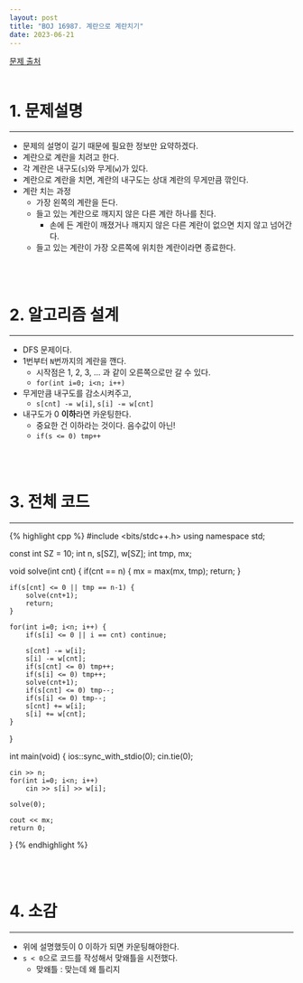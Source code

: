 ```yaml
---
layout: post
title: "BOJ 16987. 계란으로 계란치기"
date: 2023-06-21
---
```


[문제 출처](https://www.acmicpc.net/problem/16987) <br/><br/>

# 1. 문제설명
<hr>

- 문제의 설명이 길기 때문에 필요한 정보만 요약하겠다.
- 계란으로 계란을 치려고 한다.
- 각 계란은 내구도(`s`)와 무게(`w`)가 있다.
- 계란으로 계란을 치면, 계란의 내구도는 상대 계란의 무게만큼 깎인다.
- 계란 치는 과정
  - 가장 왼쪽의 계란을 든다.
  - 들고 있는 계란으로 깨지지 않은 다른 계란 하나를 친다.
    - 손에 든 계란이 깨졌거나 깨지지 않은 다른 계란이 없으면 치지 않고 넘어간다.
  - 들고 있는 계란이 가장 오른쪽에 위치한 계란이라면 종료한다.


<br/><br/>

# 2. 알고리즘 설계
<hr>

- DFS 문제이다.
- 1번부터 `N`번까지의 계란을 깬다.
  - 시작점은 1, 2, 3, ... 과 같이 오른쪽으로만 갈 수 있다.
  - `for(int i=0; i<n; i++)`
- 무게만큼 내구도를 감소시켜주고, 
  - `s[cnt] -= w[i]`, `s[i] -= w[cnt]`
- 내구도가 0 **이하**라면 카운팅한다.
  - 중요한 건 이하라는 것이다. 음수값이 아닌!
  - `if(s <= 0) tmp++`


<br/><br/>

# 3. 전체 코드
<hr>

{% highlight cpp %}
#include <bits/stdc++.h>
using namespace std;

const int SZ = 10;
int n, s[SZ], w[SZ];
int tmp, mx;

void solve(int cnt) {
	if(cnt == n) {
		mx = max(mx, tmp);
		return;
	}

	if(s[cnt] <= 0 || tmp == n-1) {
		solve(cnt+1);
		return;
	}

	for(int i=0; i<n; i++) {
		if(s[i] <= 0 || i == cnt) continue;

		s[cnt] -= w[i];
		s[i] -= w[cnt];
		if(s[cnt] <= 0) tmp++;
		if(s[i] <= 0) tmp++;
		solve(cnt+1);
		if(s[cnt] <= 0) tmp--;
		if(s[i] <= 0) tmp--;
		s[cnt] += w[i];
		s[i] += w[cnt];
	}
}

int main(void)
{
	ios::sync_with_stdio(0);
	cin.tie(0);

	cin >> n;
	for(int i=0; i<n; i++)
		cin >> s[i] >> w[i];
	
	solve(0);

	cout << mx;
    return 0;
}
{% endhighlight %}

<br/><br/>

# 4. 소감
<hr>

- 위에 설명했듯이 0 이하가 되면 카운팅해야한다.
- `s < 0`으로 코드를 작성해서 맞왜틀을 시전했다.
  - 맞왜틀 : 맞는데 왜 틀리지